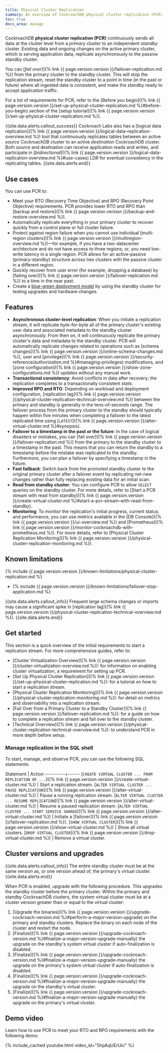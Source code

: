 ```yaml
---
title: Physical Cluster Replication
summary: An overview of CockroachDB physical cluster replication (PCR).
toc: true
docs_area: manage
---
```


CockroachDB **physical cluster replication (PCR)** continuously sends all data at the cluster level from a _primary_ cluster to an independent _standby_ cluster. Existing data and ongoing changes on the active primary cluster, which is serving application data, replicate asynchronously to the passive standby cluster. 

You can [_fail over_]({% link {{ page.version.version }}/failover-replication.md %}) from the primary cluster to the standby cluster. This will stop the replication stream, reset the standby cluster to a point in time (in the past or future) where all ingested data is consistent, and make the standby ready to accept application traffic. 

For a list of requirements for PCR, refer to the [Before you begin]({% link {{ page.version.version }}/set-up-physical-cluster-replication.md %}#before-you-begin) section of the [setup tutorial]({% link {{ page.version.version }}/set-up-physical-cluster-replication.md %}).

{{site.data.alerts.callout_success}}
Cockroach Labs also has a [logical data replication]({% link {{ page.version.version }}/logical-data-replication-overview.md %}) tool that continuously replicates tables between an active _source_ CockroachDB cluster to an active _destination_ CockroachDB cluster. Both source and destination can receive application reads and writes, and participate in [_bidirectional_]({% link {{ page.version.version }}/logical-data-replication-overview.md %}#use-cases) LDR for eventual consistency in the replicating tables.
{{site.data.alerts.end}}

## Use cases

You can use PCR to:

- Meet your RTO (Recovery Time Objective) and RPO (Recovery Point Objective) requirements. PCR provides lower RTO and RPO than [backup and restore]({% link {{ page.version.version }}/backup-and-restore-overview.md %}).
- Automatically replicate everything in your primary cluster to recover quickly from a control plane or full cluster failure.
- Protect against region failure when you cannot use individual [multi-region clusters]({% link {{ page.version.version }}/multiregion-overview.md %})—for example, if you have a two-datacenter architecture and do not have access to three regions; or, you need low-write latency in a single region. PCR allows for an active-passive (primary-standby) structure across two clusters with the passive cluster in a different region.
- Quickly recover from user error (for example, dropping a database) by [failing over]({% link {{ page.version.version }}/failover-replication.md %}) to a time in the near past.
- Create a [blue-green deployment model](https://en.wikipedia.org/wiki/Blue%E2%80%93green_deployment) by using the standby cluster for testing upgrades and hardware changes.

## Features

- **Asynchronous cluster-level replication**: When you initiate a replication stream, it will replicate byte-for-byte all of the primary cluster's existing user data and associated metadata to the standby cluster asynchronously. From then on, it will continuously replicate the primary cluster's data and metadata to the standby cluster. PCR will automatically replicate changes related to operations such as [schema changes]({% link {{ page.version.version }}/online-schema-changes.md %}), user and [privilege]({% link {{ page.version.version }}/security-reference/authorization.md %}#managing-privileges) modifications, and [zone configuration]({% link {{ page.version.version }}/show-zone-configurations.md %}) updates without any manual work.
- **Transactional consistency**: Avoid conflicts in data after recovery; the replication completes to a transactionally consistent state.
- **Improved RPO and RTO**: Depending on workload and deployment configuration, [replication lag]({% link {{ page.version.version }}/physical-cluster-replication-technical-overview.md %}) between the primary and standby is generally in the tens-of-seconds range. The failover process from the primary cluster to the standby should typically happen within five minutes when completing a failover to the latest replicated time using [`LATEST`]({% link {{ page.version.version }}/alter-virtual-cluster.md %}#synopsis).
- **Failover to a timestamp in the past or the future**: In the case of logical disasters or mistakes, you can [fail over]({% link {{ page.version.version }}/failover-replication.md %}) from the primary to the standby cluster to a timestamp in the past. This means that you can return the standby to a timestamp before the mistake was replicated to the standby. Furthermore, you can plan a failover by specifying a timestamp in the future.
- **Fast failback**: Switch back from the promoted standby cluster to the original primary cluster after a failover event by replicating net-new changes rather than fully replacing existing data for an initial scan.
- **Read from standby cluster**: You can configure PCR to allow `SELECT` queries on the standby cluster. For more details, refer to [Start a PCR stream with read from standby]({% link {{ page.version.version }}/create-virtual-cluster.md %}#start-a-pcr-stream-with-read-from-standby).
- **Monitoring**: To monitor the replication's initial progress, current status, and performance, you can use metrics available in the [DB Console]({% link {{ page.version.version }}/ui-overview.md %}) and [Prometheus]({% link {{ page.version.version }}/monitor-cockroachdb-with-prometheus.md %}). For more details, refer to [Physical Cluster Replication Monitoring]({% link {{ page.version.version }}/physical-cluster-replication-monitoring.md %}).

## Known limitations

{% include {{ page.version.version }}/known-limitations/physical-cluster-replication.md %}
- {% include {{ page.version.version }}/known-limitations/failover-stop-application.md %}

{{site.data.alerts.callout_info}}
Frequent large schema changes or imports may cause a significant spike in [replication lag]({% link {{ page.version.version }}/physical-cluster-replication-technical-overview.md %}).
{{site.data.alerts.end}}

## Get started

This section is a quick overview of the initial requirements to start a replication stream. For more comprehensive guides, refer to:

- [Cluster Virtualization Overview]({% link {{ page.version.version }}/cluster-virtualization-overview.md %}): for information on enabling cluster virtualization, a requirement for setting up PCR.
- [Set Up Physical Cluster Replication]({% link {{ page.version.version }}/set-up-physical-cluster-replication.md %}): for a tutorial on how to start a replication stream.
- [Physical Cluster Replication Monitoring]({% link {{ page.version.version }}/physical-cluster-replication-monitoring.md %}): for detail on metrics and observability into a replication stream.
- [Fail Over from a Primary Cluster to a Standby Cluster]({% link {{ page.version.version }}/failover-replication.md %}): for a guide on how to complete a replication stream and fail over to the standby cluster.
- [Technical Overview]({% link {{ page.version.version }}/physical-cluster-replication-technical-overview.md %}): to understand PCR in more depth before setup.

### Manage replication in the SQL shell

To start, manage, and observe PCR, you can use the following SQL statements:

Statement | Action
----------+------
[`CREATE VIRTUAL CLUSTER ... FROM REPLICATION OF ...`]({% link {{ page.version.version }}/create-virtual-cluster.md %}) | Start a replication stream.
[`ALTER VIRTUAL CLUSTER ... PAUSE REPLICATION`]({% link {{ page.version.version }}/alter-virtual-cluster.md %}) | Pause a running replication stream.
[`ALTER VIRTUAL CLUSTER ... RESUME REPLICATION`]({% link {{ page.version.version }}/alter-virtual-cluster.md %}) | Resume a paused replication stream.
[`ALTER VIRTUAL CLUSTER ... START SERVICE SHARED`]({% link {{ page.version.version }}/alter-virtual-cluster.md %}) | Initiate a [failover]({% link {{ page.version.version }}/failover-replication.md %}).
[`SHOW VIRTUAL CLUSTER`]({% link {{ page.version.version }}/show-virtual-cluster.md %}) | Show all virtual clusters.
[`DROP VIRTUAL CLUSTER`]({% link {{ page.version.version }}/drop-virtual-cluster.md %}) | Remove a virtual cluster.

## Cluster versions and upgrades

{{site.data.alerts.callout_info}}
The entire standby cluster must be at the same version as, or one version ahead of, the primary's virtual cluster.
{{site.data.alerts.end}}

When PCR is enabled, upgrade with the following procedure. This upgrades the standby cluster before the primary cluster. Within the primary and standby CockroachDB clusters, the system virtual cluster must be at a cluster version greater than or equal to the virtual cluster:

1. [Upgrade the binaries]({% link {{ page.version.version }}/upgrade-cockroach-version.md %}#perform-a-major-version-upgrade) on the primary and standby clusters. Replace the binary on each node of the cluster and restart the node.
1. [Finalize]({% link {{ page.version.version }}/upgrade-cockroach-version.md %}#finalize-a-major-version-upgrade-manually) the upgrade on the standby's system virtual cluster if auto-finalization is disabled.
1. [Finalize]({% link {{ page.version.version }}/upgrade-cockroach-version.md %}#finalize-a-major-version-upgrade-manually) the upgrade on the primary's system virtual cluster if auto-finalization is disabled.
1. [Finalize]({% link {{ page.version.version }}/upgrade-cockroach-version.md %}#finalize-a-major-version-upgrade-manually) the upgrade on the standby's virtual cluster.
1. [Finalize]({% link {{ page.version.version }}/upgrade-cockroach-version.md %}#finalize-a-major-version-upgrade-manually) the upgrade on the primary's virtual cluster.

## Demo video

Learn how to use PCR to meet your RTO and RPO requirements with the following demo:

{% include_cached youtube.html video_id="5hpAqUErUic" %}